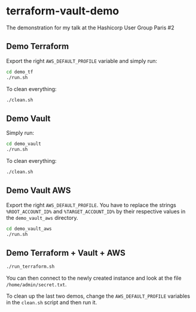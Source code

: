 # terraform-vault-demo
The demonstration for my talk at the Hashicorp User Group Paris #2

## Demo Terraform

Export the right `AWS_DEFAULT_PROFILE` variable and simply run:

```bash
cd demo_tf
./run.sh
```

To clean everything:

```bash
./clean.sh
```

## Demo Vault

Simply run:

```bash
cd demo_vault
./run.sh
```

To clean everything:

```bash
./clean.sh
```

## Demo Vault AWS

Export the right `AWS_DEFAULT_PROFILE`. You have to replace the strings
`%ROOT_ACCOUNT_ID%` and `%TARGET_ACCOUNT_ID%` by their respective values in
the `demo_vault_aws` directory.

```bash
cd demo_vault_aws
./run.sh
```

## Demo Terraform + Vault + AWS

```bash
./run_terraform.sh
```

You can then connect to the newly created instance and look at the file
`/home/admin/secret.txt`.

To clean up the last two demos, change the `AWS_DEFAULT_PROFILE` variables in the `clean.sh`
script and then run it.
